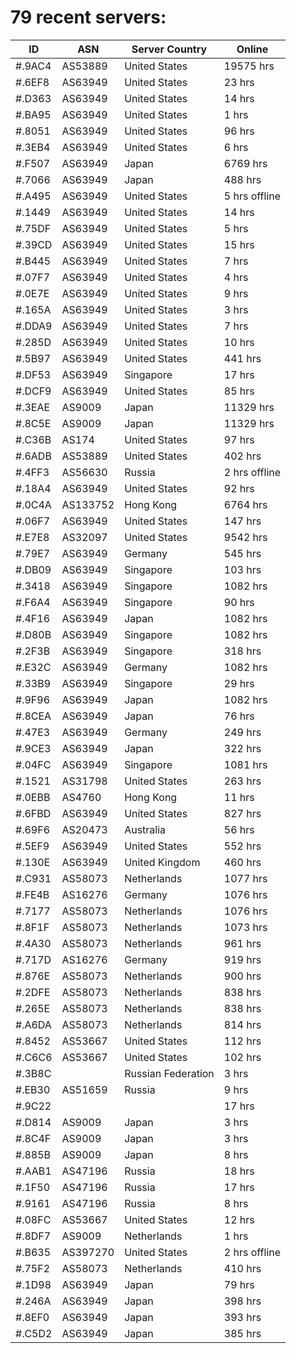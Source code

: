 # 79 recent servers:

| ID | ASN | Server Country | Online |
| ------ | ------ | ------ | ------ |
| #.9AC4 | AS53889 | United States | 19575 hrs |
| #.6EF8 | AS63949 | United States | 23 hrs |
| #.D363 | AS63949 | United States | 14 hrs |
| #.BA95 | AS63949 | United States | 1 hrs |
| #.8051 | AS63949 | United States | 96 hrs |
| #.3EB4 | AS63949 | United States | 6 hrs |
| #.F507 | AS63949 | Japan | 6769 hrs |
| #.7066 | AS63949 | Japan | 488 hrs |
| #.A495 | AS63949 | United States | 5 hrs offline |
| #.1449 | AS63949 | United States | 14 hrs |
| #.75DF | AS63949 | United States | 5 hrs |
| #.39CD | AS63949 | United States | 15 hrs |
| #.B445 | AS63949 | United States | 7 hrs |
| #.07F7 | AS63949 | United States | 4 hrs |
| #.0E7E | AS63949 | United States | 9 hrs |
| #.165A | AS63949 | United States | 3 hrs |
| #.DDA9 | AS63949 | United States | 7 hrs |
| #.285D | AS63949 | United States | 10 hrs |
| #.5B97 | AS63949 | United States | 441 hrs |
| #.DF53 | AS63949 | Singapore | 17 hrs |
| #.DCF9 | AS63949 | United States | 85 hrs |
| #.3EAE | AS9009 | Japan | 11329 hrs |
| #.8C5E | AS9009 | Japan | 11329 hrs |
| #.C36B | AS174 | United States | 97 hrs |
| #.6ADB | AS53889 | United States | 402 hrs |
| #.4FF3 | AS56630 | Russia | 2 hrs offline |
| #.18A4 | AS63949 | United States | 92 hrs |
| #.0C4A | AS133752 | Hong Kong | 6764 hrs |
| #.06F7 | AS63949 | United States | 147 hrs |
| #.E7E8 | AS32097 | United States | 9542 hrs |
| #.79E7 | AS63949 | Germany | 545 hrs |
| #.DB09 | AS63949 | Singapore | 103 hrs |
| #.3418 | AS63949 | Singapore | 1082 hrs |
| #.F6A4 | AS63949 | Singapore | 90 hrs |
| #.4F16 | AS63949 | Japan | 1082 hrs |
| #.D80B | AS63949 | Singapore | 1082 hrs |
| #.2F3B | AS63949 | Singapore | 318 hrs |
| #.E32C | AS63949 | Germany | 1082 hrs |
| #.33B9 | AS63949 | Singapore | 29 hrs |
| #.9F96 | AS63949 | Japan | 1082 hrs |
| #.8CEA | AS63949 | Japan | 76 hrs |
| #.47E3 | AS63949 | Germany | 249 hrs |
| #.9CE3 | AS63949 | Japan | 322 hrs |
| #.04FC | AS63949 | Singapore | 1081 hrs |
| #.1521 | AS31798 | United States | 263 hrs |
| #.0EBB | AS4760 | Hong Kong | 11 hrs |
| #.6FBD | AS63949 | United States | 827 hrs |
| #.69F6 | AS20473 | Australia | 56 hrs |
| #.5EF9 | AS63949 | United States | 552 hrs |
| #.130E | AS63949 | United Kingdom | 460 hrs |
| #.C931 | AS58073 | Netherlands | 1077 hrs |
| #.FE4B | AS16276 | Germany | 1076 hrs |
| #.7177 | AS58073 | Netherlands | 1076 hrs |
| #.8F1F | AS58073 | Netherlands | 1073 hrs |
| #.4A30 | AS58073 | Netherlands | 961 hrs |
| #.717D | AS16276 | Germany | 919 hrs |
| #.876E | AS58073 | Netherlands | 900 hrs |
| #.2DFE | AS58073 | Netherlands | 838 hrs |
| #.265E | AS58073 | Netherlands | 838 hrs |
| #.A6DA | AS58073 | Netherlands | 814 hrs |
| #.8452 | AS53667 | United States | 112 hrs |
| #.C6C6 | AS53667 | United States | 102 hrs |
| #.3B8C |  | Russian Federation | 3 hrs |
| #.EB30 | AS51659 | Russia | 9 hrs |
| #.9C22 |  |  | 17 hrs |
| #.D814 | AS9009 | Japan | 3 hrs |
| #.8C4F | AS9009 | Japan | 3 hrs |
| #.885B | AS9009 | Japan | 8 hrs |
| #.AAB1 | AS47196 | Russia | 18 hrs |
| #.1F50 | AS47196 | Russia | 17 hrs |
| #.9161 | AS47196 | Russia | 8 hrs |
| #.08FC | AS53667 | United States | 12 hrs |
| #.8DF7 | AS9009 | Netherlands | 1 hrs |
| #.B635 | AS397270 | United States | 2 hrs offline |
| #.75F2 | AS58073 | Netherlands | 410 hrs |
| #.1D98 | AS63949 | Japan | 79 hrs |
| #.246A | AS63949 | Japan | 398 hrs |
| #.8EF0 | AS63949 | Japan | 393 hrs |
| #.C5D2 | AS63949 | Japan | 385 hrs |

